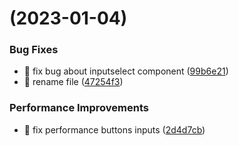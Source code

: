 #  (2023-01-04)


### Bug Fixes

* :art: fix bug about inputselect component ([99b6e21](https://github.com/mataqque/scalable-project/commit/99b6e21d896b8b4a53be4ebfb2ec4711012e3c69))
* :truck: rename file ([47254f3](https://github.com/mataqque/scalable-project/commit/47254f3831975173fd816877ea265a7969bb1114))


### Performance Improvements

* :art: fix performance buttons inputs ([2d4d7cb](https://github.com/mataqque/scalable-project/commit/2d4d7cb3d6d5f66b8066d0851ce0e0cb3c50b4f2))




